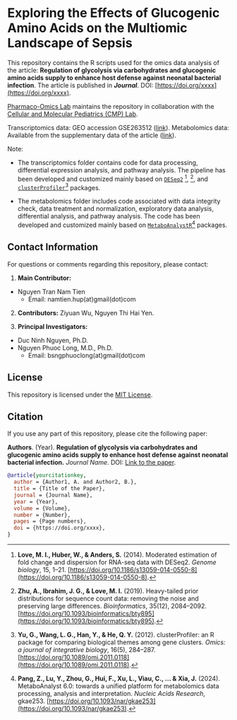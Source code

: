 # Exploring the Effects of Glucogenic Amino Acids on the Multiomic Landscape of Sepsis

This repository contains the R scripts used for the omics data analysis of the article: **Regulation of glycolysis via carbohydrates and glucogenic amino acids supply to enhance host defense against neonatal bacterial infection**. The article is published in ***Journal***. DOI: [https://doi.org/xxxx](https://doi.org/xxxx).

[Pharmaco-Omics Lab](https://pharmomicslab.site/) maintains the repository in collaboration with the [Cellular and Molecular Pediatrics (CMP) Lab](https://ivh.ku.dk/english/research/comparative-pediatrics-and-nutrition/cellular-and-molecular-pediatrics/).

Transcriptomics data: GEO accession GSE263512 ([link](https://www.ncbi.nlm.nih.gov/geo/query/acc.cgi?acc=GSE263512)). Metabolomics data: Available from the supplementary data of the article ([link](https://doi.org/xxxx)).

Note:

  - The transcriptomics folder contains code for data processing, differential expression analysis, and pathway analysis. The pipeline has been developed and customized mainly based on [`DESeq2`](https://www.bioconductor.org/packages/release/bioc/vignettes/DESeq2/inst/doc/DESeq2.html) [^1], [^2], and [`clusterProfiler`](https://yulab-smu.top/biomedical-knowledge-mining-book/)[^3] packages.

  - The metabolomics folder includes code associated with data integrity check, data treatment and normalization, exploratory data analysis, differential analysis, and pathway analysis. The code has been developed and customized mainly based on [`MetaboAnalystR`](https://www.metaboanalyst.ca/docs/RTutorial.xhtml)[^4] packages.

## Contact Information

For questions or comments regarding this repository, please contact:

1. **Main Contributor:**
- Nguyen Tran Nam Tien
  - Email: namtien.hup(at)gmail(dot)com

2. **Contributors:** Ziyuan Wu, Nguyen Thi Hai Yen.

3. **Principal Investigators:**
- Duc Ninh Nguyen, Ph.D.
- Nguyen Phuoc Long, M.D., Ph.D.
  - Email: bsngphuoclong(at)gmail(dot)com

## License

This repository is licensed under the [MIT License](LICENSE).

## Citation

If you use any part of this repository, please cite the following paper:

**Authors**. (Year). **Regulation of glycolysis via carbohydrates and glucogenic amino acids supply to enhance host defense against neonatal bacterial infection.** *Journal Name*. DOI: [Link to the paper](https://doi.org/xxxx).

```bibtex
@article{yourcitationkey,
  author = {Author1, A. and Author2, B.},
  title = {Title of the Paper},
  journal = {Journal Name},
  year = {Year},
  volume = {Volume},
  number = {Number},
  pages = {Page numbers},
  doi = {https://doi.org/xxxx},
}
```

[^1]: **Love, M. I., Huber, W., & Anders, S.** (2014). Moderated estimation of fold change and dispersion for RNA-seq data with DESeq2. *Genome biology*, 15, 1–21. [https://doi.org/10.1186/s13059-014-0550-8](https://doi.org/10.1186/s13059-014-0550-8).
        
[^2]: **Zhu, A., Ibrahim, J. G., & Love, M. I.** (2019). Heavy-tailed prior distributions for sequence count data: removing the noise and preserving large differences. *Bioinformatics*, 35(12), 2084–2092. [https://doi.org/10.1093/bioinformatics/bty895](https://doi.org/10.1093/bioinformatics/bty895).

[^3]: **Yu, G., Wang, L. G., Han, Y., & He, Q. Y.** (2012). clusterProfiler: an R package for comparing biological themes among gene clusters. *Omics: a journal of integrative biology*, 16(5), 284–287. [https://doi.org/10.1089/omi.2011.0118](https://doi.org/10.1089/omi.2011.0118).

[^4]: **Pang, Z., Lu, Y., Zhou, G., Hui, F., Xu, L., Viau, C., ... & Xia, J.** (2024). MetaboAnalyst 6.0: towards a unified platform for metabolomics data processing, analysis and interpretation. *Nucleic Acids Research*, gkae253. [https://doi.org/10.1093/nar/gkae253](https://doi.org/10.1093/nar/gkae253).
